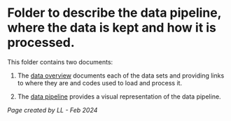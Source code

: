 # Folder to describe the data pipeline, where the data is kept and how it is processed. 

This folder contains two documents: 

1. The [data overview](/docs/2.DataAcquisitionAndPreparation/Data%20Pipeline/DataOverview.md) documents each of the data sets and providing links to where they are and codes used to load and process it. 

2. The [data pipeline](/docs/2.DataAcquisitionAndPreparation/Data%20Pipeline/DataPipeline.txt) provides a visual representation of the data pipeline. 


 *Page created by LL - Feb 2024*